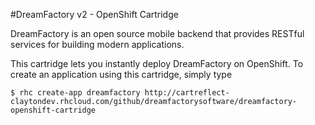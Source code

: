 
#DreamFactory v2 - OpenShift Cartridge

DreamFactory is an open source mobile backend that provides RESTful services for building modern applications.

This cartridge lets you instantly deploy DreamFactory on OpenShift. To create an application using this cartridge, simply type

    $ rhc create-app dreamfactory http://cartreflect-claytondev.rhcloud.com/github/dreamfactorysoftware/dreamfactory-openshift-cartridge



